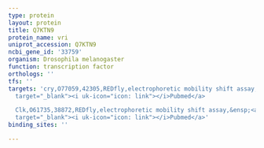 ```yaml
---
type: protein
layout: protein
title: Q7KTN9
protein_name: vri
uniprot_accession: Q7KTN9
ncbi_gene_id: '33759'
organism: Drosophila melanogaster
function: transcription factor
orthologs: ''
tfs: ''
targets: 'cry,O77059,42305,REDfly,electrophoretic mobility shift assay,&ensp;<a href="https://www.ncbi.nlm.nih.gov/pubmed/?term=20965965%5Buid%5D+OR+12546820%5Buid%5D"
  target="_blank"><i uk-icon="icon: link"></i>Pubmed</a>

  Clk,O61735,38872,REDfly,electrophoretic mobility shift assay,&ensp;<a href="https://www.ncbi.nlm.nih.gov/pubmed/?term=20965965%5Buid%5D+OR+12546820%5Buid%5D"
  target="_blank"><i uk-icon="icon: link"></i>Pubmed</a>'
binding_sites: ''

---
```

